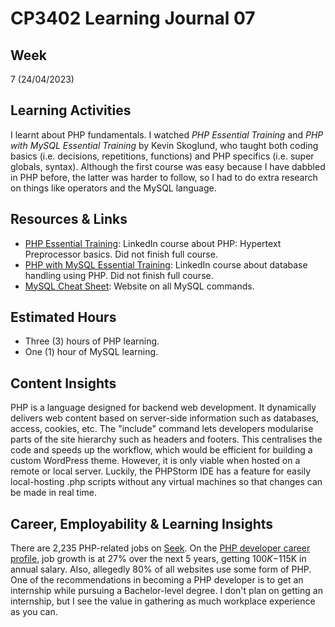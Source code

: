 # CP3402 Learning Journal 07

## Week
7 (24/04/2023)

## Learning Activities

I learnt about PHP fundamentals. I watched _PHP Essential Training_ and _PHP with MySQL Essential Training_ by Kevin Skoglund, who taught both coding basics (i.e. decisions, repetitions, functions) and PHP specifics (i.e. super globals, syntax). Although the first course was easy because I have dabbled in PHP before, the latter was harder to follow, so I had to do extra research on things like operators and the MySQL language.

## Resources & Links

* [PHP Essential Training](https://www.linkedin.com/learning/php-essential-training-2017/learning-the-fundamentals-of-php?autoplay=true): LinkedIn course about PHP: Hypertext Preprocessor basics. Did not finish full course.
* [PHP with MySQL Essential Training](https://www.linkedin.com/learning/php-with-mysql-essential-training-1-the-basics/welcome-14188564?autoplay=true): LinkedIn course about database handling using PHP. Did not finish full course.
* [MySQL Cheat Sheet](https://www.mysqltutorial.org/mysql-cheat-sheet.aspx): Website on all MySQL commands.

## Estimated Hours

* Three (3) hours of PHP learning.
* One (1) hour of MySQL learning.

## Content Insights

PHP is a language designed for backend web development. It dynamically delivers web content based on server-side information such as databases, access, cookies, etc. The "include" command lets developers modularise parts of the site hierarchy such as headers and footers. This centralises the code and speeds up the workflow, which would be efficient for building a custom WordPress theme. However, it is only viable when hosted on a remote or local server. Luckily, the PHPStorm IDE has a feature for easily local-hosting .php scripts without any virtual machines so that changes can be made in real time. 

## Career, Employability & Learning Insights

There are 2,235 PHP-related jobs on [Seek](https://www.seek.com.au/php-jobs). On the [PHP developer career profile](https://www.seek.com.au/career-advice/role/php-developer), job growth is at 27% over the next 5 years, getting $100K-$115K in annual salary. Also, allegedly 80% of all websites use some form of PHP. One of the recommendations in becoming a PHP developer is to get an internship while pursuing a Bachelor-level degree. I don't plan on getting an internship, but I see the value in gathering as much workplace experience as you can.
